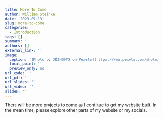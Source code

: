 ```yaml
---
title: More To Come
author: William Steinke
date: '2023-09-13'
slug: more-to-come
categories:
  - Introduction
tags: []
summary: ''
authors: []
external_link: ''
image:
  caption: '[Photo by JÉSHOOTS on Pexels](https://www.pexels.com/photo/fashion-hand-hurry-outfit-4956/)'
  focal_point: ''
  preview_only: no
url_code: ''
url_pdf: ''
url_slides: ''
url_video: ''
slides: ''
---
```


There will be more projects to come as I continue to get my website built. In the mean time, please explore other parts of my website or my socials.



